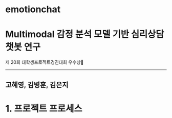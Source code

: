# emotionchat
# Multimodal 감정 분석 모델 기반 심리상담 챗봇 연구
제 20회 대학생프로젝트경진대회 우수상🥉

---
고혜영, 김병훈, 김은지
---

# 1. 프로젝트 프로세스


